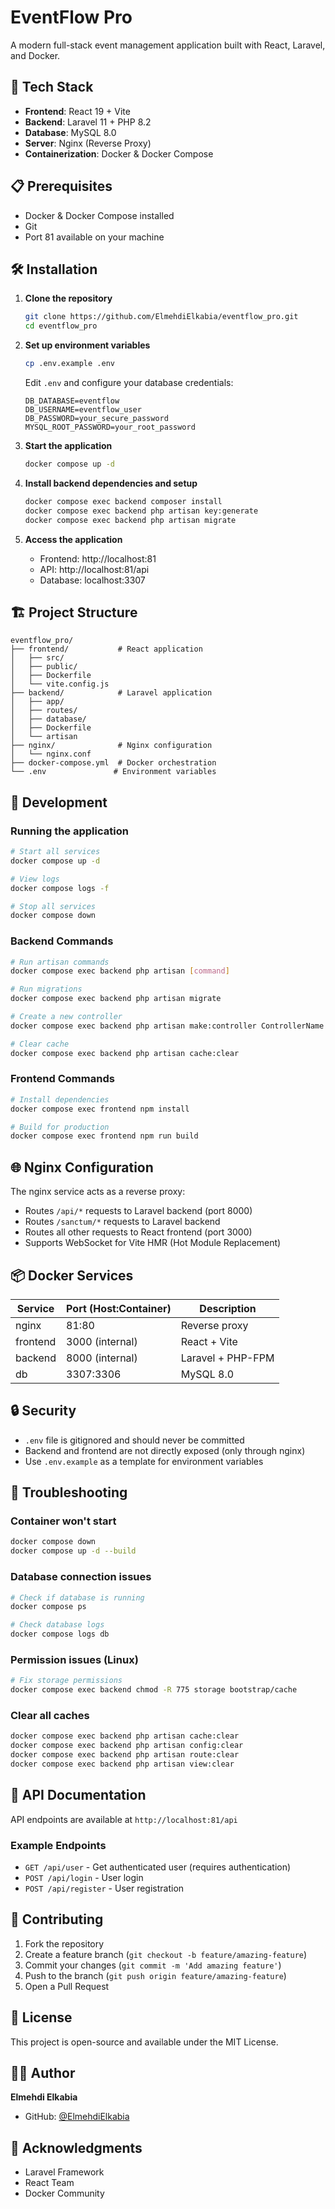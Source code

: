 # EventFlow Pro

A modern full-stack event management application built with React, Laravel, and Docker.

## 🚀 Tech Stack

- **Frontend**: React 19 + Vite
- **Backend**: Laravel 11 + PHP 8.2
- **Database**: MySQL 8.0
- **Server**: Nginx (Reverse Proxy)
- **Containerization**: Docker & Docker Compose

## 📋 Prerequisites

- Docker & Docker Compose installed
- Git
- Port 81 available on your machine

## 🛠️ Installation

1. **Clone the repository**
   ```bash
   git clone https://github.com/ElmehdiElkabia/eventflow_pro.git
   cd eventflow_pro
   ```

2. **Set up environment variables**
   ```bash
   cp .env.example .env
   ```
   
   Edit `.env` and configure your database credentials:
   ```env
   DB_DATABASE=eventflow
   DB_USERNAME=eventflow_user
   DB_PASSWORD=your_secure_password
   MYSQL_ROOT_PASSWORD=your_root_password
   ```

3. **Start the application**
   ```bash
   docker compose up -d
   ```

4. **Install backend dependencies and setup**
   ```bash
   docker compose exec backend composer install
   docker compose exec backend php artisan key:generate
   docker compose exec backend php artisan migrate
   ```

5. **Access the application**
   - Frontend: http://localhost:81
   - API: http://localhost:81/api
   - Database: localhost:3307

## 🏗️ Project Structure

```
eventflow_pro/
├── frontend/           # React application
│   ├── src/
│   ├── public/
│   ├── Dockerfile
│   └── vite.config.js
├── backend/            # Laravel application
│   ├── app/
│   ├── routes/
│   ├── database/
│   ├── Dockerfile
│   └── artisan
├── nginx/              # Nginx configuration
│   └── nginx.conf
├── docker-compose.yml  # Docker orchestration
└── .env               # Environment variables
```

## 🔧 Development

### Running the application

```bash
# Start all services
docker compose up -d

# View logs
docker compose logs -f

# Stop all services
docker compose down
```

### Backend Commands

```bash
# Run artisan commands
docker compose exec backend php artisan [command]

# Run migrations
docker compose exec backend php artisan migrate

# Create a new controller
docker compose exec backend php artisan make:controller ControllerName

# Clear cache
docker compose exec backend php artisan cache:clear
```

### Frontend Commands

```bash
# Install dependencies
docker compose exec frontend npm install

# Build for production
docker compose exec frontend npm run build
```

## 🌐 Nginx Configuration

The nginx service acts as a reverse proxy:
- Routes `/api/*` requests to Laravel backend (port 8000)
- Routes `/sanctum/*` requests to Laravel backend
- Routes all other requests to React frontend (port 3000)
- Supports WebSocket for Vite HMR (Hot Module Replacement)

## 📦 Docker Services

| Service | Port (Host:Container) | Description |
|---------|----------------------|-------------|
| nginx | 81:80 | Reverse proxy |
| frontend | 3000 (internal) | React + Vite |
| backend | 8000 (internal) | Laravel + PHP-FPM |
| db | 3307:3306 | MySQL 8.0 |

## 🔒 Security

- `.env` file is gitignored and should never be committed
- Backend and frontend are not directly exposed (only through nginx)
- Use `.env.example` as a template for environment variables

## 🐛 Troubleshooting

### Container won't start
```bash
docker compose down
docker compose up -d --build
```

### Database connection issues
```bash
# Check if database is running
docker compose ps

# Check database logs
docker compose logs db
```

### Permission issues (Linux)
```bash
# Fix storage permissions
docker compose exec backend chmod -R 775 storage bootstrap/cache
```

### Clear all caches
```bash
docker compose exec backend php artisan cache:clear
docker compose exec backend php artisan config:clear
docker compose exec backend php artisan route:clear
docker compose exec backend php artisan view:clear
```

## 📝 API Documentation

API endpoints are available at `http://localhost:81/api`

### Example Endpoints
- `GET /api/user` - Get authenticated user (requires authentication)
- `POST /api/login` - User login
- `POST /api/register` - User registration

## 🤝 Contributing

1. Fork the repository
2. Create a feature branch (`git checkout -b feature/amazing-feature`)
3. Commit your changes (`git commit -m 'Add amazing feature'`)
4. Push to the branch (`git push origin feature/amazing-feature`)
5. Open a Pull Request

## 📄 License

This project is open-source and available under the MIT License.

## 👨‍💻 Author

**Elmehdi Elkabia**
- GitHub: [@ElmehdiElkabia](https://github.com/ElmehdiElkabia)

## 🙏 Acknowledgments

- Laravel Framework
- React Team
- Docker Community